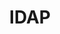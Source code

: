 ---
title: IDAP
crosslinks:
- redditgetsdrawn
- Suralya
- Art
- outrun
- mildlyvagina
- DnD
- TROLLXCOMMUNISM
- BrasilOnReddit
- OhNoMomWentWild
- streetwear
- WritingPrompts
- SpecArt
- nosleep
- pics
- darkestdungeon
- aww
- painting
- VaporwaveAesthetics
- ArtFundamentals
---